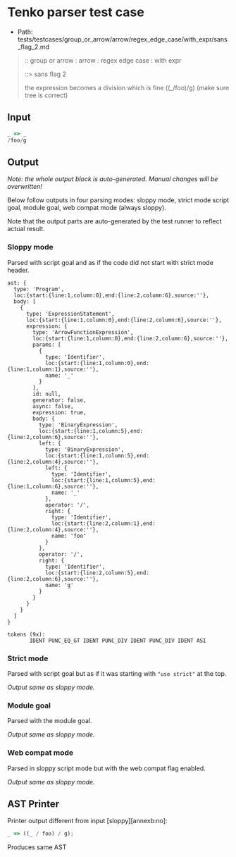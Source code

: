 # Tenko parser test case

- Path: tests/testcases/group_or_arrow/arrow/regex_edge_case/with_expr/sans_flag_2.md

> :: group or arrow : arrow : regex edge case : with expr
>
> ::> sans flag 2
>
> the expression becomes a division which is fine ((_/foo)/g) (make sure tree is correct)

## Input

`````js
_ => _
/foo/g
`````

## Output

_Note: the whole output block is auto-generated. Manual changes will be overwritten!_

Below follow outputs in four parsing modes: sloppy mode, strict mode script goal, module goal, web compat mode (always sloppy).

Note that the output parts are auto-generated by the test runner to reflect actual result.

### Sloppy mode

Parsed with script goal and as if the code did not start with strict mode header.

`````
ast: {
  type: 'Program',
  loc:{start:{line:1,column:0},end:{line:2,column:6},source:''},
  body: [
    {
      type: 'ExpressionStatement',
      loc:{start:{line:1,column:0},end:{line:2,column:6},source:''},
      expression: {
        type: 'ArrowFunctionExpression',
        loc:{start:{line:1,column:0},end:{line:2,column:6},source:''},
        params: [
          {
            type: 'Identifier',
            loc:{start:{line:1,column:0},end:{line:1,column:1},source:''},
            name: '_'
          }
        ],
        id: null,
        generator: false,
        async: false,
        expression: true,
        body: {
          type: 'BinaryExpression',
          loc:{start:{line:1,column:5},end:{line:2,column:6},source:''},
          left: {
            type: 'BinaryExpression',
            loc:{start:{line:1,column:5},end:{line:2,column:4},source:''},
            left: {
              type: 'Identifier',
              loc:{start:{line:1,column:5},end:{line:1,column:6},source:''},
              name: '_'
            },
            operator: '/',
            right: {
              type: 'Identifier',
              loc:{start:{line:2,column:1},end:{line:2,column:4},source:''},
              name: 'foo'
            }
          },
          operator: '/',
          right: {
            type: 'Identifier',
            loc:{start:{line:2,column:5},end:{line:2,column:6},source:''},
            name: 'g'
          }
        }
      }
    }
  ]
}

tokens (9x):
       IDENT PUNC_EQ_GT IDENT PUNC_DIV IDENT PUNC_DIV IDENT ASI
`````

### Strict mode

Parsed with script goal but as if it was starting with `"use strict"` at the top.

_Output same as sloppy mode._

### Module goal

Parsed with the module goal.

_Output same as sloppy mode._

### Web compat mode

Parsed in sloppy script mode but with the web compat flag enabled.

_Output same as sloppy mode._

## AST Printer

Printer output different from input [sloppy][annexb:no]:

````js
_ => ((_ / foo) / g);
````

Produces same AST
